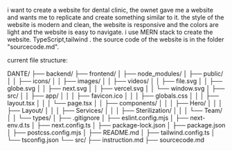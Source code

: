 i want to create a website for dental clinic, the ownet gave me a website and wants me to replicate and create something similar to it. 
the style of the website is modern and clean, the website is responsive and the colors are light and the website is easy to navigate.
i use MERN stack to create the website.
TypeScript,tailwind .
the source code of the website is in the folder "sourcecode.md".

current file structure:

DANTE/
├── backend/
├── frontend/
│   ├── node_modules/
│   ├── public/
│   │   ├── icons/
│   │   ├── images/
│   │   ├── videos/
│   │   ├── file.svg
│   │   ├── globe.svg
│   │   ├── next.svg
│   │   ├── vercel.svg
│   │   └── window.svg
│   ├── src/
│   │   ├── app/
│   │   │   ├── favicon.ico
│   │   │   ├── globals.css
│   │   │   ├── layout.tsx
│   │   │   └── page.tsx
│   │   ├── components/
│   │   │   ├── Hero/
│   │   │   ├── Layout/
│   │   │   ├── Services/
│   │   │   ├── Sterilization/
│   │   │   └── Team/
│   │   └── types/
│   ├── .gitignore
│   ├── eslint.config.mjs
│   ├── next-env.d.ts
│   ├── next.config.ts
│   ├── package-lock.json
│   ├── package.json
│   ├── postcss.config.mjs
│   ├── README.md
│   ├── tailwind.config.ts
│   └── tsconfig.json
└── src/
    ├── instruction.md
    ├── sourcecode.md
    